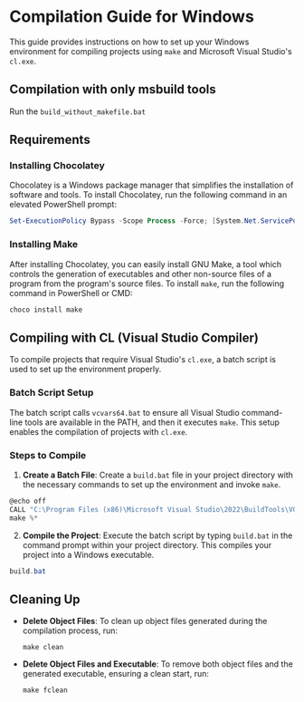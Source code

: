 # Compilation Guide for Windows

This guide provides instructions on how to set up your Windows environment for compiling projects using `make` and Microsoft Visual Studio's `cl.exe`.

## Compilation with only msbuild tools

Run the `build_without_makefile.bat`

## Requirements

### Installing Chocolatey

Chocolatey is a Windows package manager that simplifies the installation of software and tools. To install Chocolatey, run the following command in an elevated PowerShell prompt:

```powershell
Set-ExecutionPolicy Bypass -Scope Process -Force; [System.Net.ServicePointManager]::SecurityProtocol = [System.Net.ServicePointManager]::SecurityProtocol -bor 3072; iex ((New-Object System.Net.WebClient).DownloadString('https://community.chocolatey.org/install.ps1'))
```

### Installing Make

After installing Chocolatey, you can easily install GNU Make, a tool which controls the generation of executables and other non-source files of a program from the program's source files. To install `make`, run the following command in PowerShell or CMD:

```powershell
choco install make
```

## Compiling with CL (Visual Studio Compiler)

To compile projects that require Visual Studio's `cl.exe`, a batch script is used to set up the environment properly.

### Batch Script Setup

The batch script calls `vcvars64.bat` to ensure all Visual Studio command-line tools are available in the PATH, and then it executes `make`. This setup enables the compilation of projects with `cl.exe`.

### Steps to Compile

1. **Create a Batch File**: Create a `build.bat` file in your project directory with the necessary commands to set up the environment and invoke `make`.

```powershell
@echo off
CALL "C:\Program Files (x86)\Microsoft Visual Studio\2022\BuildTools\VC\Auxiliary\Build\vcvars64.bat"
make %*
```

2. **Compile the Project**: Execute the batch script by typing `build.bat` in the command prompt within your project directory. This compiles your project into a Windows executable.

```powershell
build.bat
```

## Cleaning Up

- **Delete Object Files**: To clean up object files generated during the compilation process, run:

    ```
    make clean
    ```

- **Delete Object Files and Executable**: To remove both object files and the generated executable, ensuring a clean start, run:

    ```
    make fclean
    ```
